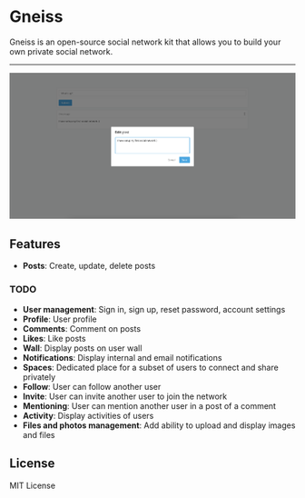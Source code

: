 # Gneiss

Gneiss is an open-source social network kit that allows you to build your own private social network.

---
![Gneiss Social Network Kit](assets/gneiss.png)


## Features

* **Posts**:  Create, update, delete posts

### TODO

* **User management**:  Sign in, sign up, reset password, account settings
* **Profile**: User profile
* **Comments**: Comment on posts
* **Likes**: Like posts
* **Wall**: Display posts on user wall
* **Notifications**: Display internal and email notifications
* **Spaces**: Dedicated place for a subset of users to connect and share privately
* **Follow**: User can follow another user
* **Invite**: User can invite another user to join the network
* **Mentioning**: User can mention another user in a post of a comment
* **Activity**: Display activities of users  
* **Files and photos management**: Add ability to upload and display images and files

## License

MIT License
